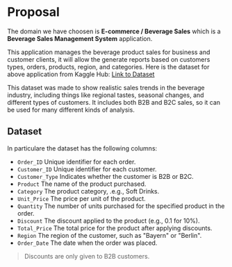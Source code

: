 # Proposal

The domain we have choosen is **E-commerce / Beverage Sales** which is a **Beverage Sales Management System** application.

This application manages the beverage product sales for business and customer clients, it will allow the generate reports based on customers types, orders, products, region, and categories. Here is the dataset for above application from Kaggle Hub: [Link to Dataset](https://www.kaggle.com/datasets/sebastianwillmann/beverage-sales)

This dataset was made to show realistic sales trends in the beverage industry, including things like regional tastes, seasonal changes, and different types of customers. It includes both B2B and B2C sales, so it can be used for many different kinds of analysis.

## Dataset

In particulare the dataset has the following columns:

- `Order_ID` Unique identifier for each order.
- `Customer_ID` Unique identifier for each customer.
- `Customer_Type` Indicates whether the customer is B2B or B2C.
- `Product` The name of the product purchased.
- `Category` The product category, .e.g., Soft Drinks.
- `Unit_Price` The price per unit of the product.
- `Quantity` The number of units purchased for the specified product in the order.
- `Discount` The discount applied to the product (e.g., 0.1 for 10%).
- `Total_Price` The total price for the product after applying discounts.
- `Region` The region of the customer, such as "Bayern" or "Berlin".
- `Order_Date` The date when the order was placed. 

> Discounts are only given to B2B customers.
